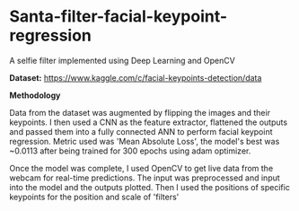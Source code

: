 # Santa-filter-facial-keypoint-regression

A selfie filter implemented using Deep Learning and OpenCV

**Dataset:** https://www.kaggle.com/c/facial-keypoints-detection/data

**Methodology**

Data from the dataset was augmented by flipping the images and their keypoints. I then used a CNN as the feature extractor, flattened the outputs and passed them into a fully connected ANN to perform facial keypoint regression. Metric used was 'Mean Absolute Loss', the model's best was ~0.0113 after being trained for 300 epochs using adam optimizer.

Once the model was complete, I used OpenCV to get live data from the webcam for real-time predictions. The input was preprocessed and input into the model and the outputs plotted. Then I used the positions of specific keypoints for the position and scale of 'filters'




